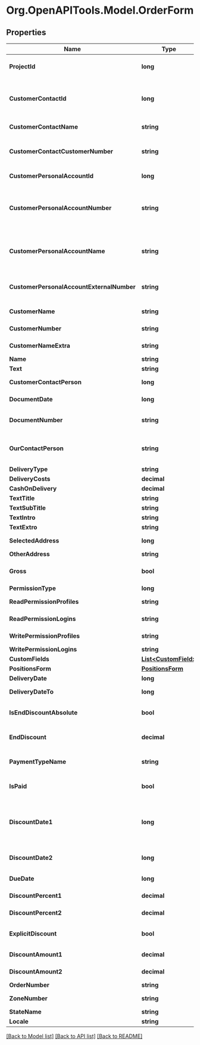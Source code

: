 
# Org.OpenAPITools.Model.OrderForm

## Properties

Name | Type | Description | Notes
------------ | ------------- | ------------- | -------------
**ProjectId** | **long** | projectId (Projekt). Sets also projectNumber, projectName. Please look up in your sales (Vertriebs-) and/or outgoing invoice settings (Abrechnungseinstellungen) to check if projectId is mandatory. | [optional] 
**CustomerContactId** | **long** | customerContactId (Lead/Interessent/Kunde). Sets also customerPersonalAccountId, customerPersonalAccountNumber, customerPersonalAccountName, customerPersonalAccountExternalNumber, customerName, customerNameExtra, customerNumber, customerContactName, customerContactCustomerNumber. Must be set if project is not mandatory. Ignored otherwise. | 
**CustomerContactName** | **string** | customerContactName - the name of the contact with the given customerContactId. | [optional] [readonly] 
**CustomerContactCustomerNumber** | **string** | The customer number of the contact with the given customerContactId. Where to find the value in the Scopevisio client: open contact with master id &#x3D;&#x3D; customerContactId, go to sphere (Rolle) Allgemein. The field contact number (Kontaktnummer) is the customerContactCustomerNumber. | [optional] [readonly] 
**CustomerPersonalAccountId** | **long** | The master id of personal account associated with the contact with the given customerContactId. | [optional] [readonly] 
**CustomerPersonalAccountNumber** | **string** | The number of the personal account associated with the contact with the given customerContactId. Where to find the value in the Scopevisio client: open contact with master id &#x3D;&#x3D; customerContactId, go to sphere (Rolle) Debitor. Field account number (Kontonummer) is the customerPersonalAccountNumber. This field also corresponds to field \&quot;debitorNumber\&quot; from endpoint  /contact/{customerContactId} and field  \&quot;number\&quot; from /debitoraccounts. | [optional] [readonly] 
**CustomerPersonalAccountName** | **string** | The name of the personal account associated with the contact with the given customerContactId. Where to find the value in the Scopevisio client: open contact with master id &#x3D;&#x3D; customerContactId, go to sphere (Rolle) Debitor. Field account name (Kontoname) is the customerPersonalAccountName. This field also corresponds to field \&quot;name\&quot; from endpoint /debitoraccounts. | [optional] [readonly] 
**CustomerPersonalAccountExternalNumber** | **string** | The customer number of the personal account with the given customerPersonalAccountNumber. Where to find the value in the Scopevisio client: open contact with master id &#x3D;&#x3D; customerContactId, go to sphere (Rolle) Debitor.  Field customer number (Kundennummer) is the customerPersonalAccountExternalNumber. | [optional] [readonly] 
**CustomerName** | **string** | This field is for internal use only. Please use field customerContactName. | [optional] [readonly] 
**CustomerNumber** | **string** | This field is for internal use only. Please use fields customerContactCustomerNumber or customerPersonalAccountExternalNumber. | [optional] [readonly] 
**CustomerNameExtra** | **string** | This field is for internal use only. Please use fields customerContactCustomerNumber or customerPersonalAccountName. | [optional] [readonly] 
**Name** | **string** | name (Bezeichnung) | [optional] 
**Text** | **string** | text (Beschreibung) | [optional] 
**CustomerContactPerson** | **long** | customerContactPerson (Ansprechpartner). Sets also customerContactPersonName. The contact must be an employee of the project contact (contactId). | [optional] 
**DocumentDate** | **long** | documentDate (PZ-/Angebots-/Auftrags-/Rechnungs-/GS-/LS-Datum). If not given, it is set to the current date. Sets also documentDateMonth. | 
**DocumentNumber** | **string** | documentNumber (Potenzial-/Angebots-/Auftrags-/Rechnungs-/Gutschrifts-/Lieferscheinnummer).The field is mandatory. If not provided a document number is generated. | [optional] 
**OurContactPerson** | **string** | ourContactPerson (Potenzial-/Angebots- Auftrags-/Rechnungs-/Gutschrifts-/Lieferscheinbearbeiter). The UID of a Scopevisio user. The user must have a user contact (Aus Benutzerkontakt) for the current organisation. Setting this field also sets ourContactPersonName. | [optional] 
**DeliveryType** | **string** | deliveryType (Lieferart). | [optional] 
**DeliveryCosts** | **decimal** | deliveryCosts (Lieferkosten). | [optional] 
**CashOnDelivery** | **decimal** | cashOnDelivery (Nachnamegebühr). | [optional] 
**TextTitle** | **string** | textTitle (Titel). | [optional] 
**TextSubTitle** | **string** | textSubTitle (Untertitel). | [optional] 
**TextIntro** | **string** | textIntro (Einleitungstext). Use \&quot;\\n\&quot; to insert new line. | [optional] 
**TextExtro** | **string** | textExtro (Schlusstext). Use \&quot;\\n\&quot; to insert new line. | [optional] 
**SelectedAddress** | **long** | selectedAddress (Adresse [Haupt-/Rechnungs-/Liefer-/freie Adresse]). 0 &#x3D; Hauptadresse, 1 &#x3D; Rechnungsadresse, 2 &#x3D; freie Adresse, 3 &#x3D; Lieferadresse | [optional] 
**OtherAddress** | **string** | otherAddress (freie Adresse). Use \&quot;\\n\&quot; to insert new line. | [optional] 
**Gross** | **bool** | gross (Preisangabe - Netto/Brutto) | [optional] [default to false]
**PermissionType** | **long** | 0 &#x3D; Öffentlich, 1 &#x3D; Benutzerdefiniert, 2 &#x3D; Persönlich | [optional] 
**ReadPermissionProfiles** | **string** | comma separated list of profiles for the read permissions, evaluated only if permissionType equals 1. | [optional] 
**ReadPermissionLogins** | **string** | comma separated list of user login emails for the read permissions, evaluated only if permissionType equals 1. | [optional] 
**WritePermissionProfiles** | **string** | comma separated list of profiles for full access, evaluated only if permissionType equals 1. | [optional] 
**WritePermissionLogins** | **string** | comma separated list of user login emails, evaluated only if permissionType equals 1. | [optional] 
**CustomFields** | [**List&lt;CustomField&gt;**](CustomField.md) | Benutzerdefinierte Felder | [optional] 
**PositionsForm** | [**PositionsForm**](PositionsForm.md) |  | [optional] 
**DeliveryDate** | **long** | deliveryDate (Leistungsdatum). The deliveryDate as epoch timestamp in milliseconds. | [optional] 
**DeliveryDateTo** | **long** | deliveryDateTo (Leistungsdatum-bis). The deliveryDateTo as epoch timestamp in milliseconds. | [optional] 
**IsEndDiscountAbsolute** | **bool** | isEndDiscountAbsolute (Schlussrabatt), true &#x3D; absolute, false &#x3D; percent | [optional] [default to false]
**EndDiscount** | **decimal** | endDiscount(Schlussrabatt), if isEndDiscountAbsolute is set to true, then endDiscount should be an amount, if isEndDiscountAbsolute is set to false then a percentage is needed. | [optional] 
**PaymentTypeName** | **string** | paymentTypeName (Zahlungsart). If not provided for new invoice, the payment type from the personal account (connected to the customerContactId) is used. Sets also paymentType. | [optional] 
**IsPaid** | **bool** | isPaid (Auf exportiertem Beleg als Bezahlt ausweisen) | [optional] [default to false]
**DiscountDate1** | **long** | discountDate1 (Skontodatum 1). The discountDate1 as epoch timestamp in milliseconds. If it is set either discountPercent1 or discountAmount1 must be set. If one of the payment term properties is provided (discountDate1, discountDate2, dueDate, discountPercent1, discountPercent2, discountAmount1, discountAmount2) when creating an invoice, then the form is used. Otherwise the payment term from the personal account (connected to the customerContactId) is used. | [optional] 
**DiscountDate2** | **long** | discountDate2 (Skontodatum 2). The discountDate2 as epoch timestamp in milliseconds. It must be greater than discountDate1. If it is set either discountPercent2 or discountAmount2 must be set. | [optional] 
**DueDate** | **long** | dueDate (Fälligkeitsdatum). The dueDate as epoch timestamp in milliseconds. It must be greater than discountDate2. | [optional] 
**DiscountPercent1** | **decimal** | discountPercent1 (Skontosatz1). Either discount percent(s) or discount amount(s) are allowed. Setting both is not possible. If set discountDate1 must be set too. | [optional] 
**DiscountPercent2** | **decimal** | discountPercent2 (Skontosatz2). Either discount percent(s) or discount amount(s) are allowed. Setting both is not possible. If set discountDate2 must be set too. | [optional] 
**ExplicitDiscount** | **bool** | explicitDiscount (Skontobeträge manuell eingeben). If set discountAmount(s) must be provided | [optional] [default to false]
**DiscountAmount1** | **decimal** | discountAmount1 (Skontobetrag1). Only evaluated if explicitDiscount is true. If set discountDate1 must be set too. | [optional] 
**DiscountAmount2** | **decimal** | discountAmount2 (Skontobetrag2). Only evaluated if explicitDiscount is true. If set discountDate2 must be set too. | [optional] 
**OrderNumber** | **string** | orderNumber (Bestellnummer) | [optional] 
**ZoneNumber** | **string** | zoneNumber (Rechnungskreis). Please check your zone settings in the Scopevisio client application if the field is mandaotry. | [optional] 
**StateName** | **string** | state (Status des Auftrags). Sets also state. | [optional] 
**Locale** | **string** | locale (Sprache) | [optional] 

[[Back to Model list]](../README.md#documentation-for-models)
[[Back to API list]](../README.md#documentation-for-api-endpoints)
[[Back to README]](../README.md)


